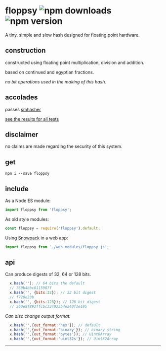 # floppsy ![npm downloads](https://img.shields.io/npm/dt/floppsy) ![npm version](https://img.shields.io/npm/v/floppsy)

A tiny, simple and slow hash designed for floating point hardware.

## construction

constructed using floating point multiplication, division and addition.

based on continued and egyptian fractions.

*no bit operations used in the making of this hash.*

## accolades

passes [smhasher](https://github.com/rurban/smhasher)

[see the results for all tests](https://github.com/crislin2046/floppsy/blob/master/smhasher.results.txt)

## disclaimer

no claims are made regarding the security of this system. 

## get

```console
npm i --save floppsy
```

## include

As a Node ES module:

```javascript
import floppsy from 'floppsy';
```

As old style modules:

```javascript
const floppsy = require('floppsy').default;
```

Using [Snowpack](https://github.com/pikapkg/snowpack) in a web app:

```javascript
import floppsy from './web_modules/floppsy.js';
```

## api

Can produce digests of 32, 64 or 128 bits.

```javascript
  x.hash(''); // 64 bits the default
  // 760b4bbc8115967f
  x.hash('', {bits:32}); // 32 bit digest
  // f720e23b
  x.hash('', {bits:128}); // 128 bit digest
  // 360e8f893ffcbc334023b4ea40f1e195
```

*Can also change output format:*

```javascript
  x.hash('',{out_format:'hex'}); // default
  x.hash('',{out_format:'binary'}); // binary string
  x.hash('',{out_format:'bytes'}); // Uint8Array
  x.hash('',{out_format:'uint32s'}); // Uint32Array
```

---------------


